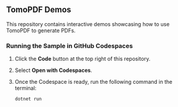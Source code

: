 ## TomoPDF Demos

This repository contains interactive demos showcasing how to use TomoPDF to generate PDFs.

### Running the Sample in GitHub Codespaces

1. Click the **Code** button at the top right of this repository.
2. Select **Open with Codespaces**.
3. Once the Codespace is ready, run the following command in the terminal:

   ```sh
   dotnet run

